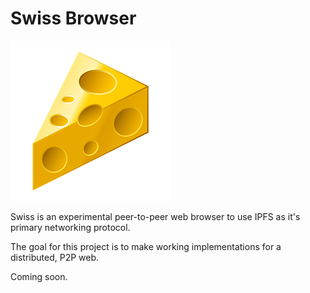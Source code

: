 # Swiss Browser
![Swiss Logo](assets/swiss-brand.png)

Swiss is an experimental peer-to-peer web browser to use IPFS as it's primary networking protocol. 

The goal for this project is to make working implementations for a distributed, P2P web.

Coming soon.